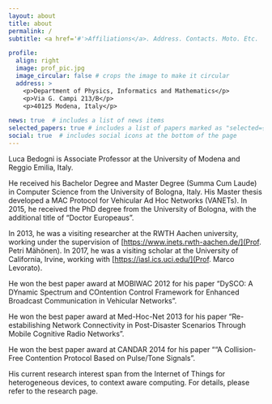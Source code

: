 ```yaml
---
layout: about
title: about
permalink: /
subtitle: <a href='#'>Affiliations</a>. Address. Contacts. Moto. Etc.

profile:
  align: right
  image: prof_pic.jpg
  image_circular: false # crops the image to make it circular
  address: >
    <p>Department of Physics, Informatics and Mathematics</p>
    <p>Via G. Campi 213/B</p>
    <p>40125 Modena, Italy</p>

news: true  # includes a list of news items
selected_papers: true # includes a list of papers marked as "selected={true}"
social: true  # includes social icons at the bottom of the page
---
```


Luca Bedogni is Associate Professor at the University of Modena and Reggio Emilia, Italy.

He received his Bachelor Degree and Master Degree (Summa Cum Laude) in Computer Science from the University of Bologna, Italy. His Master thesis developed a MAC Protocol for Vehicular Ad Hoc Networks (VANETs).
In 2015, he received the PhD degree from the University of Bologna, with the additional title of “Doctor Europeaus”.

In 2013, he was a visiting researcher at the RWTH Aachen university, working under the supervision of [https://www.inets.rwth-aachen.de/](Prof. Petri Mähönen). In 2017, he was a visiting scholar at the University of California, Irvine, working with [https://iasl.ics.uci.edu/](Prof. Marco Levorato).

He won the best paper award at MOBIWAC 2012 for his paper “DySCO: A DYnamic Spectrum and COntention Control Framework for Enhanced Broadcast Communication in Vehicular Networks”.

He won the best paper award at Med-Hoc-Net 2013 for his paper “Re-estabilishing Network Connectivity in Post-Disaster Scenarios Through Mobile Cognitive Radio Networks”.

He won the best paper award at CANDAR 2014 for his paper ““A Collision-Free Contention Protocol Based on Pulse/Tone Signals”.

His current research interest span from the Internet of Things for heterogeneous devices, to context aware computing. For details, please refer to the research page.

<!--Link to your social media connections, too. This theme is set up to use [Font Awesome icons](http://fortawesome.github.io/Font-Awesome/) and [Academicons](https://jpswalsh.github.io/academicons/), like the ones below. Add your Facebook, Twitter, LinkedIn, Google Scholar, or just disable all of them.
-->

